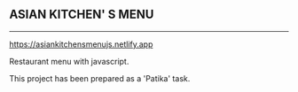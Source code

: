 ## ASIAN KITCHEN' S MENU
---
https://asiankitchensmenujs.netlify.app

Restaurant menu with javascript.

This project has been prepared as a 'Patika' task.